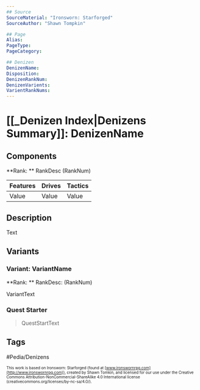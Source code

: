 ```yaml
---
## Source
SourceMaterial: "Ironsworn: Starforged"
SourceAuthor: "Shawn Tompkin"

## Page
Alias:
PageType:
PageCategory:

## Denizen
DenizenName:
Disposition: 
DenizenRankNum:
DenizenVarients:
VarientRankNums:
---
```

# [[_Denizen Index|Denizens Summary]]: DenizenName
## Components
**Rank: ** RankDesc (RankNum)

| Features | Drives | Tactics |
| --- | --- | --- |
| Value | Value | Value |

## Description
Text

## Variants
### Variant: VariantName
**Rank: ** RankDesc: (RankNum)

VariantText

### Quest Starter
> QuestStartText

## Tags
#Pedia/Denizens


<font size=-2>This work is based on Ironsworn: Starforged (found at [www.ironswornrpg.com](http://www.ironswornrpg.com)), created by Shawn Tomkin, and licensed for our use under the Creative Commons Attribution-NonCommercial-ShareAlike 4.0 International license  (creativecommons.org/licenses/by-nc-sa/4.0/).</font>
